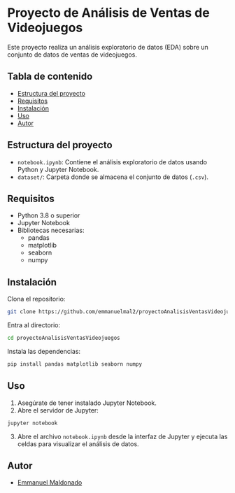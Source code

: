 # Proyecto de Análisis de Ventas de Videojuegos

Este proyecto realiza un análisis exploratorio de datos (EDA) sobre un conjunto de datos de ventas de videojuegos.

## Tabla de contenido

- [Estructura del proyecto](#estructura-del-proyecto)
- [Requisitos](#requisitos)
- [Instalación](#instalación)
- [Uso](#uso)
- [Autor](#autor)

## Estructura del proyecto

- `notebook.ipynb`: Contiene el análisis exploratorio de datos usando Python y Jupyter Notebook.
- `dataset/`: Carpeta donde se almacena el conjunto de datos (`.csv`).

## Requisitos

- Python 3.8 o superior
- Jupyter Notebook
- Bibliotecas necesarias:
  - pandas
  - matplotlib
  - seaborn
  - numpy

## Instalación

Clona el repositorio:

```bash
git clone https://github.com/emmanuelmal2/proyectoAnalisisVentasVideojuegos.git
```

Entra al directorio:

```bash
cd proyectoAnalisisVentasVideojuegos
```

Instala las dependencias:

```bash
pip install pandas matplotlib seaborn numpy
```

## Uso

1. Asegúrate de tener instalado Jupyter Notebook.
2. Abre el servidor de Jupyter:

```bash
jupyter notebook
```

3. Abre el archivo `notebook.ipynb` desde la interfaz de Jupyter y ejecuta las celdas para visualizar el análisis de datos.

## Autor

- [Emmanuel Maldonado](https://github.com/emmanuelmal2)
